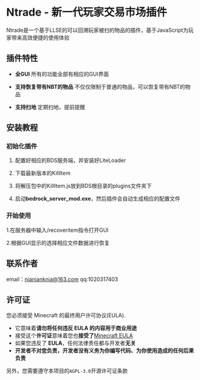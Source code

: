 # Ntrade - 新一代玩家交易市场插件
Ntrade是一个基于LLSE的可以回溯玩家被扫的物品的插件，基于JavaScript为玩家带来高效便捷的使用体验

## 插件特性

- **全GUI** 所有的功能全部有相应的GUI界面

- **支持恢复带有NBT的物品** 不仅仅限制于普通的物品，可以恢复带有NBT的物品

- **支持扫地** 定期扫地，提前提醒

## 安装教程

### 初始化插件

1. 配置好相应的BDS服务端，并安装好LiteLoader

2. 下载最新版本的KillItem

3. 将解压包中的KillItem.js放到BDS根目录的plugins文件夹下

4. 启动**bedrock_server_mod.exe**，然后插件会自动生成相应的配置文件

### 开始使用

1.在服务器中输入/recoveritem指令打开GUI

2.根据GUI显示的选择相应文件数据进行恢复

## 联系作者
email：nianianknia@163.com qq:1020317403

## 许可证

您必须接受 Minecraft 的最终用户许可协议(EULA).

- 它意味着**请勿将任何违反 EULA 的内容用于商业用途**
- 接受这个**许可证**意味着您也**接受了**[Minecraft EULA](https://account.mojang.com/terms)
- 如果您违反了 **EULA**，任何法律责任都与开发者**无关**
- **开发者不对您负责，开发者没有义务为你编写代码、为你使用造成的任何后果负责**

另外，您需要遵守本项目的`AGPL-3.0`开源许可证条款
